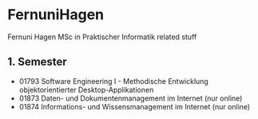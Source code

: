 # FernuniHagen
Fernuni Hagen MSc in Praktischer Informatik related stuff

## 1. Semester
- 01793		Software Engineering I - Methodische Entwicklung objektorientierter Desktop-Applikationen
- 01873	 	Daten- und Dokumentenmanagement im Internet (nur online)	
- 01874	 	Informations- und Wissensmanagement im Internet (nur online)
